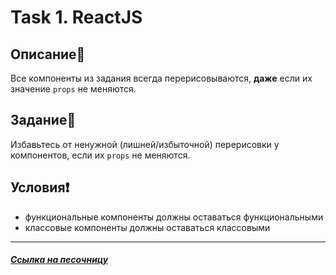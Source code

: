 # Task 1. ReactJS

## Описание📌

Все компоненты из задания всегда перерисовываются, **даже** если их значение `props` не меняются.

## Задание📝

Избавьтесь от ненужной (лишней/избыточной) перерисовки у компонентов, если их `props` не меняются.

## Условия❗️

 * функциональные компоненты должны оставаться функциональными
 * классовые компоненты должны оставаться классовыми

****

##### [Ссылка на песочницу](https://codesandbox.io/s/task-1-p6xgo9?file=/src/taskComponents.tsx)
